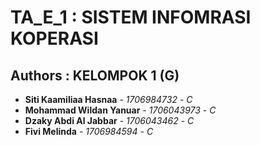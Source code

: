 # TA_E_1 : SISTEM INFOMRASI KOPERASI
## Authors : KELOMPOK 1 (G)
* **Siti Kaamiliaa Hasnaa** - *1706984732* - *C*
* **Mohammad Wildan Yanuar** - *1706043973* - *C*
* **Dzaky Abdi Al Jabbar** - *1706043462* - *C*
* **Fivi Melinda** - *1706984594* - *C*
